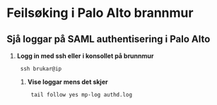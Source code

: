 # Feilsøking i Palo Alto brannmur

## Sjå loggar på SAML authentisering i Palo Alto
1. **Logg in med ssh eller i konsollet på brunnmur**

        ssh brukar@ip

    1. **Vise loggar mens det skjer**
            
            tail follow yes mp-log authd.log